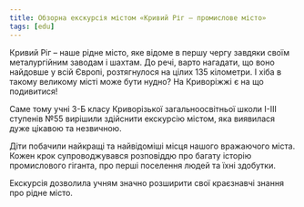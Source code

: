 ```yaml
---
title: Обзорна екскурсія містом «Кривий Ріг – промислове місто»
tags: [edu]
---
```


Кривий Ріг – наше рідне місто, яке відоме в першу чергу завдяки своїм металургійним заводам і шахтам. До речі, варто нагадати, що воно найдовше у всій Європі, розтягнулося на цілих 135 кілометри. І хіба в такому великому місті може бути нудно? На Криворіжжі є на що подивитися!

Саме тому учні 3-Б класу Криворізької загальноосвітньої школи І-ІІІ ступенів №55 вирішили здійснити екскурсію містом, яка виявилася дуже цікавою та незвичною.

Діти побачили найкращі та найвідоміші місця нашого вражаючого міста. Кожен крок супроводжувався розповіддю про багату історію промислового гіганта, про перші поселення людей та їхні здобутки.

Екскурсія дозволила учням значно розширити свої краєзнавчі знання про рідне місто.

<slideshow id="72157675112667558"></slideshow>
